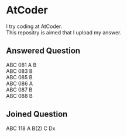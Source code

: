 AtCoder
====
I try coding at AtCoder.  
This repositry is aimed that I upload my answer.

## Answered Question
ABC 081 A B  
ABC 083   B  
ABC 085   B   
ABC 086 A  
ABC 087   B  
ABC 088   B
## Joined Question
ABC 118 A B(2) C Dx